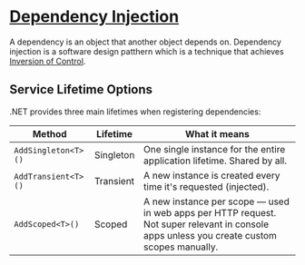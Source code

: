 # [Dependency Injection](https://learn.microsoft.com/en-us/dotnet/core/extensions/dependency-injection)

A dependency is an object that another object depends on. Dependency injection is a software design patthern which is a technique that achieves [Inversion of Control](https://learn.microsoft.com/en-us/dotnet/architecture/modern-web-apps-azure/architectural-principles#dependency-inversion). 

## Service Lifetime Options
.NET provides three main lifetimes when registering dependencies:

| Method              | Lifetime  | What it means |
| ------------------- | --------- | ------------- |
| `AddSingleton<T>()` |	Singleton |	One single instance for the entire application lifetime. Shared by all. |
| `AddTransient<T>()` |	Transient |	A new instance is created every time it's requested (injected). |
| `AddScoped<T>()`    |	Scoped    |	A new instance per scope — used in web apps per HTTP request. Not super relevant in console apps unless you create custom scopes manually. |
